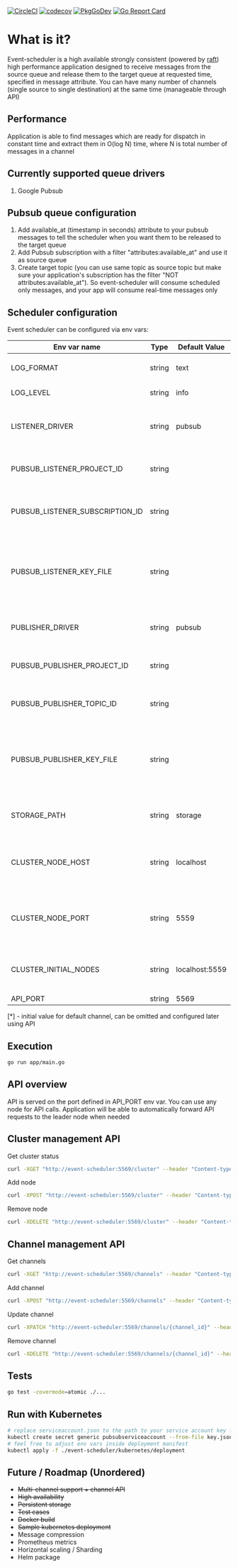 [![CircleCI](https://circleci.com/gh/maksimru/event-scheduler.svg?style=svg&circle-token=1d06eaf64a0b78e953c88044b894cea83ba3ee64)](https://circleci.com/gh/maksimru/event-scheduler)
[![codecov](https://codecov.io/gh/maksimru/event-scheduler/branch/master/graph/badge.svg?token=7mfqEvwubF)](https://codecov.io/gh/maksimru/event-scheduler)
[![PkgGoDev](https://pkg.go.dev/badge/github.com/maksimru/event-scheduler)](https://pkg.go.dev/github.com/maksimru/event-scheduler)
[![Go Report Card](https://goreportcard.com/badge/github.com/maksimru/event-scheduler)](https://goreportcard.com/report/github.com/maksimru/event-scheduler)

# What is it?

Event-scheduler is a high available strongly consistent (powered by [raft](https://en.wikipedia.org/wiki/Raft_(algorithm))) high performance application designed to receive messages from the source queue and release them to the target queue at requested time, specified in message attribute. You can have many number of channels (single source to single destination) at the same time (manageable through API)

## Performance

Application is able to find messages which are ready for dispatch in constant time and extract them in O(log N) time, where N is total number of messages in a channel

## Currently supported queue drivers

1) Google Pubsub

## Pubsub queue configuration

1) Add available_at (timestamp in seconds) attribute to your pubsub messages to tell the scheduler when you want them to be released to the target queue
2) Add Pubsub subscription with a filter "attributes:available_at" and use it as source queue
3) Create target topic (you can use same topic as source topic but make sure your application's subscription has the filter "NOT attributes:available_at"). So event-scheduler will consume scheduled only messages, and your app will consume real-time messages only

## Scheduler configuration

Event scheduler can be configured via env vars:

| Env var name | Type | Default Value | Description |
|--------------|------|---------------|-------------|
| LOG_FORMAT            | string    | text             | log format output: json, text, gcp           |
| LOG_LEVEL             | string     | info              | log verbosity            |
| LISTENER_DRIVER             | string     | pubsub              | source (scheduled) messages queue driver          |
| PUBSUB_LISTENER_PROJECT_ID             | string     |               | (*) source queue pubsub project id            |
| PUBSUB_LISTENER_SUBSCRIPTION_ID             | string     |               | (*) source queue pubsub subscription id            |
| PUBSUB_LISTENER_KEY_FILE             | string     |               | (*) path to pubsub service account access key file for source queue           |
| PUBLISHER_DRIVER             | string     | pubsub              | (*) target messages queue driver            |
| PUBSUB_PUBLISHER_PROJECT_ID             | string     |               | (*) target queue pubsub project id            |
| PUBSUB_PUBLISHER_TOPIC_ID             | string     |               | (*) target queue pubsub topic id            |
| PUBSUB_PUBLISHER_KEY_FILE             | string     |               | (*) path to pubsub service account access key file for target queue            |
| STORAGE_PATH             | string     | storage              | path for persistent data storage            |
| CLUSTER_NODE_HOST             | string     | localhost              | node host, should be accessible from other cluster nodes            |
| CLUSTER_NODE_PORT             | string     | 5559              | node port for interaction with other cluster nodes           |
| CLUSTER_INITIAL_NODES             | string     | localhost:5559              | comma separated list of cluster nodes           |
| API_PORT             | string     | 5569              | api port           |

[*] - initial value for default channel, can be omitted and configured later using API
    
## Execution

```bash
go run app/main.go
```

## API overview

API is served on the port defined in API_PORT env var. You can use any node for API calls. Application will be able to automatically forward API requests to the leader node when needed

## Cluster management API

Get cluster status
```bash
curl -XGET "http://event-scheduler:5569/cluster" --header "Content-type: application/json"
```

Add node
```bash
curl -XPOST "http://event-scheduler:5569/cluster" --header "Content-type: application/json" -d '{"node_addr": "node4:5559"}'
```

Remove node
```bash
curl -XDELETE "http://event-scheduler:5569/cluster" --header "Content-type: application/json" -d '{"node_addr": "node4:5559"}'
```

## Channel management API

Get channels
```bash
curl -XGET "http://event-scheduler:5569/channels" --header "Content-type: application/json"
```

Add channel
```bash
curl -XPOST "http://event-scheduler:5569/channels" --header "Content-type: application/json" -d '{"source":{"driver":"pubsub","config":{"project_id":"test_project","subscription_id":"test_subscription","key_file":"test_key_file"}},"destination":{"driver":"pubsub","config":{"project_id":"test_project","topic_id":"test_topic","key_file":"test_key_file"}}}'
```

Update channel
```bash
curl -XPATCH "http://event-scheduler:5569/channels/{channel_id}" --header "Content-type: application/json" -d '{"source":{"driver":"pubsub","config":{"project_id":"test_project","subscription_id":"test_subscription","key_file":"test_key_file"}},"destination":{"driver":"pubsub","config":{"project_id":"test_project","topic_id":"test_topic","key_file":"test_key_file"}}}'
```

Remove channel
```bash
curl -XDELETE "http://event-scheduler:5569/channels/{channel_id}" --header "Content-type: application/json"
```

## Tests

```bash
go test -covermode=atomic ./...
```

## Run with Kubernetes

```bash
# replace serviceaccount.json to the path to your service account key file with PubsubPermissions
kubectl create secret generic pubsubserviceaccount --from-file key.json=serviceaccount.json
# feel free to adjust env vars inside deployment manifest
kubectl apply -f ./event-scheduler/kubernetes/deployment
```

## Future / Roadmap (Unordered)

- ~~Multi-channel support + channel API~~
- ~~High availability~~
- ~~Persistent storage~~
- ~~Test cases~~
- ~~Docker build~~
- ~~Sample kubernetes deployment~~
- Message compression
- Prometheus metrics
- Horizontal scaling / Sharding
- Helm package